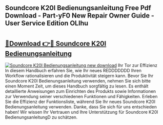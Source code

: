 ## Soundcore K20I Bedienungsanleitung Free Pdf Download - Part-yF0 New Repair Owner Guide - User Service Edition OLlhu

# <h2><a href="http://df2b83e.blite.top/?on=Soundcore+K20I+Bedienungsanleitung">🔗Download 👉🔴 Soundcore K20I Bedienungsanleitung</a></h2>

[![Soundcore K20I Bedienungsanleitung new download](https://i.imgur.com/lujVjoI.png)](http://df2b83e.blite.top/?on=Soundcore+K20I+Bedienungsanleitung)
Ihr Tor zur Effizienz In diesem Handbuch erfahren Sie, wie Ihr neues REDDDDDDD Ihren Workflow rationalisieren und die Produktivität steigern kann. Bevor Sie Ihr Soundcore K20I Bedienungsanleitung verwenden, nehmen Sie sich bitte einen Moment Zeit, um dieses Handbuch sorgfältig zu lesen. Es enthält detaillierte Anweisungen zum Einrichten des Produkts sowie Informationen zur Verwendung seiner verschiedenen Funktionen und Fähigkeiten. Erleben Sie die Effizienz der Funktionsliste, während Sie Ihr neues Soundcore K20I Bedienungsanleitung verwenden. Danke, dass Sie sich für uns entschieden haben! Wir wissen Ihr Vertrauen und Ihre Unterstützung für Soundcore K20I BedienungsanleitungD zu schätzen.
